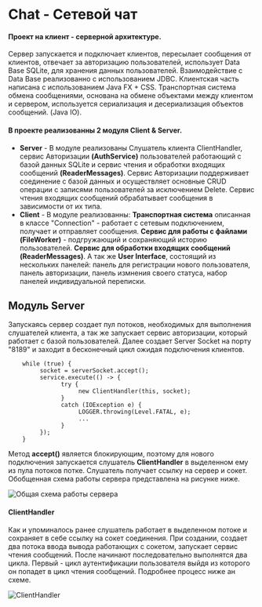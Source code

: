# Сhat - Сетевой чат

#### Проект на клиент - серверной архитектуре.
Сервер запускается и подключает клиентов, пересылает сообщения от клиентов, отвечает за авторизацию пользователей, использует Data Base SQLite, для хранения данных пользователей. Взаимодействие с Data Base реализованно с использованием JDBC.  Клиентская часть написана с использованием Java FX + CSS. Транспортная система обмена сообщениями, основана на обмене объектами между клиентом и сервером, используется сериализация и десериализация объектов сообщений. (Java IO).
 
#### В проекте реализованны 2 модуля Client & Server.
- <b>Server</b> - В модуле реализованы Слушатель клиента ClientHandler, сервис Авторизации <b>(AuthService)</b> пользователей работающий с базой данных SQLite и сервис чтения и обработки входящих сообщений <b>(ReaderMessages)</b>.  Cервис Авторизации поддерживает соединение с базой данных и осуществляет основные CRUD операции с записями пользователей за исключением Delete. Сервис чтения входящих сообщений обрабатывает сообщения в зависимости от их типа. 
- <b>Client</b> - В модуле реализованны: <b>Транспортная система</b> описанная в классе "Connection" - работает с сетевым подключением, получает и отправляет сообщения. <b>Сервис для работы с файлами (FileWorker)</b> - подгружающий и сохраняющий историю пользователей. <b>Сервис для обработки входящих сообщений (ReaderMessages)</b>. А так же <b>User Interface</b>, состоящий из нескольких панелей: панель для регистрации нового пользователя, панель авторизации, панель измнения своего статуса, набор панелей индивидуальной переписки. 

## Модуль Server

Запускаясь сервер создает пул потоков, необходимых для выполнения слушателей клиента, а так же запускает сервис авторизации, который работает с базой пользователей. Далее создает Server Socket на порту "8189" и заходит в бесконечный цикл ожидая подключения клиентов.
        
        while (true) {
             socket = serverSocket.accept();
             service.execute(() -> {
                   try {
                        new ClientHandler(this, socket);
                   } 
                   catch (IOException e) {
                        LOGGER.throwing(Level.FATAL, e);
                        ...
                   }
             });
        }
             
Метод <b>accept()</b> является блокирующим, поэтому для нового подключения запускается слушатель <b>ClientHandler</b> в выделенном ему из пула потоков потке. Слушатель получает ссылку на сервер и сокет. Обобщенная схема работы сервера представлена на рисунке ниже.

![Общая схема работы сервера](https://user-images.githubusercontent.com/89448563/185929114-ffa7d5d1-4548-481d-8546-17d0a878da57.png)

#### ClientHandler

Как и упоминалось ранее слушатель работает в выделенном потоке и сохраняет в себе ссылку на сокет соединения. При создании, создает два потока ввода вывода работающих с сокетом, запускает сервис чтения сообщений. После начинают последовательно выполнятся два цикла. Первый - цикл аутентификации пользователя выйдя из которого он попадет в цикл чтения сообщений. Подробнее процесс ниже ан схеме.

![ClientHandler](https://user-images.githubusercontent.com/89448563/185952902-f5428227-595f-4365-945a-4966f2604c5e.png)





